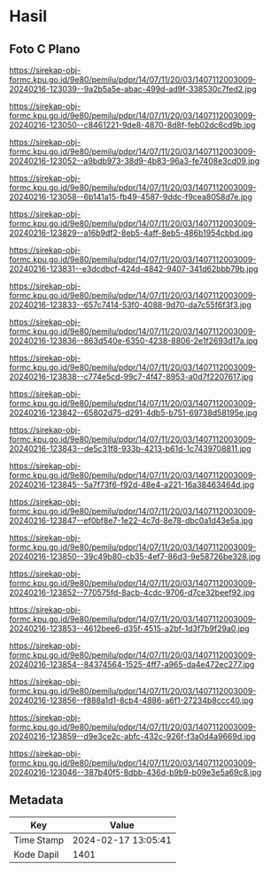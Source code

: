 # Hasil

## Foto C Plano

https://sirekap-obj-formc.kpu.go.id/9e80/pemilu/pdpr/14/07/11/20/03/1407112003009-20240216-123039--9a2b5a5e-abac-499d-ad9f-338530c7fed2.jpg

https://sirekap-obj-formc.kpu.go.id/9e80/pemilu/pdpr/14/07/11/20/03/1407112003009-20240216-123050--c8461221-9de8-4870-8d8f-feb02dc6cd9b.jpg

https://sirekap-obj-formc.kpu.go.id/9e80/pemilu/pdpr/14/07/11/20/03/1407112003009-20240216-123052--a9bdb973-38d9-4b83-96a3-fe7408e3cd09.jpg

https://sirekap-obj-formc.kpu.go.id/9e80/pemilu/pdpr/14/07/11/20/03/1407112003009-20240216-123058--6b141a15-fb49-4587-9ddc-f9cea8058d7e.jpg

https://sirekap-obj-formc.kpu.go.id/9e80/pemilu/pdpr/14/07/11/20/03/1407112003009-20240216-123829--a16b9df2-8eb5-4aff-8eb5-486b1954cbbd.jpg

https://sirekap-obj-formc.kpu.go.id/9e80/pemilu/pdpr/14/07/11/20/03/1407112003009-20240216-123831--e3dcdbcf-424d-4842-9407-341d62bbb79b.jpg

https://sirekap-obj-formc.kpu.go.id/9e80/pemilu/pdpr/14/07/11/20/03/1407112003009-20240216-123833--657c7414-53f0-4088-9d70-da7c55f6f3f3.jpg

https://sirekap-obj-formc.kpu.go.id/9e80/pemilu/pdpr/14/07/11/20/03/1407112003009-20240216-123836--863d540e-6350-4238-8806-2e1f2693d17a.jpg

https://sirekap-obj-formc.kpu.go.id/9e80/pemilu/pdpr/14/07/11/20/03/1407112003009-20240216-123838--c774e5cd-99c7-4f47-8953-a0d7f2207617.jpg

https://sirekap-obj-formc.kpu.go.id/9e80/pemilu/pdpr/14/07/11/20/03/1407112003009-20240216-123842--65802d75-d291-4db5-b751-69738d58195e.jpg

https://sirekap-obj-formc.kpu.go.id/9e80/pemilu/pdpr/14/07/11/20/03/1407112003009-20240216-123843--de5c31f8-933b-4213-b61d-1c7439708811.jpg

https://sirekap-obj-formc.kpu.go.id/9e80/pemilu/pdpr/14/07/11/20/03/1407112003009-20240216-123845--5a7f73f6-f92d-48e4-a221-16a38463464d.jpg

https://sirekap-obj-formc.kpu.go.id/9e80/pemilu/pdpr/14/07/11/20/03/1407112003009-20240216-123847--ef0bf8e7-1e22-4c7d-8e78-dbc0a1d43e5a.jpg

https://sirekap-obj-formc.kpu.go.id/9e80/pemilu/pdpr/14/07/11/20/03/1407112003009-20240216-123850--39c49b80-cb35-4ef7-86d3-9e58726be328.jpg

https://sirekap-obj-formc.kpu.go.id/9e80/pemilu/pdpr/14/07/11/20/03/1407112003009-20240216-123852--770575fd-8acb-4cdc-9706-d7ce32beef92.jpg

https://sirekap-obj-formc.kpu.go.id/9e80/pemilu/pdpr/14/07/11/20/03/1407112003009-20240216-123853--4612bee6-d35f-4515-a2bf-1d3f7b9f29a0.jpg

https://sirekap-obj-formc.kpu.go.id/9e80/pemilu/pdpr/14/07/11/20/03/1407112003009-20240216-123854--84374564-1525-4ff7-a965-da4e472ec277.jpg

https://sirekap-obj-formc.kpu.go.id/9e80/pemilu/pdpr/14/07/11/20/03/1407112003009-20240216-123856--f888a1d1-8cb4-4886-a6f1-27234b8ccc40.jpg

https://sirekap-obj-formc.kpu.go.id/9e80/pemilu/pdpr/14/07/11/20/03/1407112003009-20240216-123859--d9e3ce2c-abfc-432c-926f-f3a0d4a9669d.jpg

https://sirekap-obj-formc.kpu.go.id/9e80/pemilu/pdpr/14/07/11/20/03/1407112003009-20240216-123046--387b40f5-8dbb-436d-b9b9-b09e3e5a69c8.jpg


## Metadata

| Key        | Value               |
| ---------- | ------------------- |
| Time Stamp | 2024-02-17 13:05:41 |
| Kode Dapil | 1401                |




